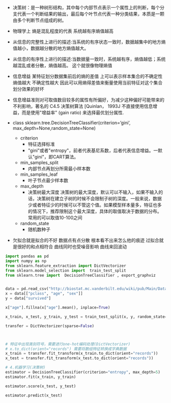 - 决策树：是一种树形结构，其中每个内部节点表示一个属性上的判断，每个分支代表一个判断结果的输出，最后每个叶节点代表一种分类结果，本质是一颗由多个判断节点组成的树。
- 物理学上 熵是混乱程度的代表   系统越有序熵值越高
- 从信息的完整性上进行的描述:当系统的有序状态一致时，数据越集中的地方熵值越小，数据越分散的地方熵值越大。
- 从信息的有序性上进行的描述:当数据量一致时，系统越有序，熵值越低；系统越混乱或者分散，熵值越高。 这个就很像物理熵值
- 信息增益   某特征划分数据集前后的熵的差值  上可以表示样本集合的不确定性  熵值越大   不确定性越大   因此可以用熵得差值来衡量使用当前特征对这个集合划分效果的好坏
-  信息增益准则对可取值数目较多的属性有所偏好，为减少这种偏好可能带来的不利影响，著名的 C4.5 决策树算法 [Quinlan， 1993J 不直接使用信息增益，而是使用"增益率" (gain ratio) 来选择最优划分属性.

- class sklearn.tree.DecisionTreeClassifier(criterion=’gini’, max_depth=None,random_state=None)
	- criterion
		- 特征选择标准
		- "gini"或者"entropy"，前者代表基尼系数，后者代表信息增益。一默认"gini"，即CART算法。
	- min_samples_split
		- 内部节点再划分所需最小样本数
	- min_samples_leaf
		- 叶子节点最少样本数
	- max_depth
		- 决策树最大深度
		决策树的最大深度，默认可以不输入，如果不输入的话，决策树在建立子树的时候不会限制子树的深度。一般来说，数据少或者特征少的时候可以不管这个值。如果模型样本量多，特征也多的情况下，推荐限制这个最大深度，具体的取值取决于数据的分布。常用的可以取值10-100之间
	- random_state
		- 随机数种子

- 欠拟合就是拟合的不好  数据点有点分散   根本看不出来怎么他的痕迹  过拟合就是很好的和点相符合  曲线同时也受噪音影响  曲线来回波动




```python
import pandas as pd
import numpy as np
from sklearn.feature_extraction import DictVectorizer
from sklearn.model_selection import  train_test_split
from sklearn.tree import  DecisionTreeClassifier , export_graphviz


data = pd.read_csv("http://biostat.mc.vanderbilt.edu/wiki/pub/Main/DataSets/titanic.txt")
x = data[["pclass", "age", "sex"]]
y = data["survived"]

x["age"].fillna(x["age"].mean(), inplace=True)

x_train, x_test, y_train, y_test = train_test_split(x, y, random_state=22)

transfer = DictVectorizer(sparse=False)



# 特征中出现类别符号，需要进行one-hot编码处理(DictVectorizer)
# x.to_dict(orient="records") 需要将数组特征转换成字典数据
x_train = transfer.fit_transform(x_train.to_dict(orient="records"))
x_test = transfer.fit_transform(x_test.to_dict(orient="records"))

# 4.机器学习(决策树)
estimator = DecisionTreeClassifier(criterion="entropy", max_depth=5)
estimator.fit(x_train, y_train)

estimator.score(x_test, y_test)

estimator.predict(x_test)
```
